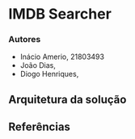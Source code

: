 # IMDB Searcher

### Autores
* Inácio Amerio, 21803493
* João Dias,
* Diogo Henriques, 

## Arquitetura da solução

## Referências

